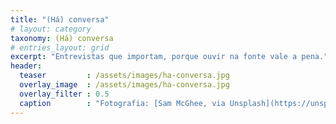 ```yaml
---
title: "(Há) conversa"
# layout: category
taxonomy: (Há) conversa
# entries_layout: grid
excerpt: "Entrevistas que importam, porque ouvir na fonte vale a pena."
header:
  teaser         : /assets/images/ha-conversa.jpg
  overlay_image  : /assets/images/ha-conversa.jpg
  overlay_filter : 0.5
  caption        : "Fotografia: [Sam McGhee, via Unsplash](https://unsplash.com/photos/KieCLNzKoBo)"
---
```

